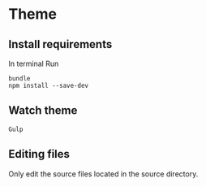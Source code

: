 # Theme #

## Install requirements ##
In terminal Run
```
bundle
npm install --save-dev
```

## Watch theme ##
```
Gulp
```

## Editing files ##
Only edit the source files located in the source directory.
